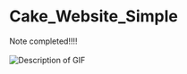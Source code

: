 # Cake_Website_Simple
Note completed!!!! <br><br>
![Description of GIF](https://i.giphy.com/media/v1.Y2lkPTc5MGI3NjExZWFjcHYwbDZ1bTBuMGFhZXpya2VyNWlsdXY4YjJxZG5vYWU1dnVscyZlcD12MV9pbnRlcm5hbF9naWZfYnlfaWQmY3Q9Zw/17onPWvvq8oCeZzUK9/giphy.gif)

